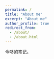 ```yaml
---
permalink: /
title: "About me"
excerpt: "About me"
author_profile: true
redirect_from: 
  - /about/
  - /about.html
---
```


今哆的笔记。
